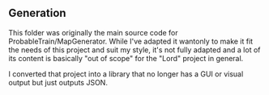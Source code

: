 ## Generation

This folder was originally the main source code for ProbableTrain/MapGenerator. While I've adapted it wantonly to make it fit the needs of this project and suit my style, it's not fully adapted and a lot of its content is basically "out of scope" for the "Lord" project in general.

I converted that project into a library that no longer has a GUI or visual output but just outputs JSON.
